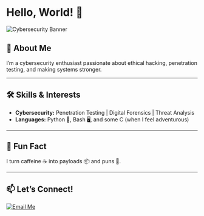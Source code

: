 # Hello, World! 👾  
![Cybersecurity Banner](https://img.shields.io/badge/Cybersecurity-Enthusiast-blue?style=for-the-badge&logo=linux&logoColor=white)

## 🌟 About Me  

I’m a cybersecurity enthusiast passionate about ethical hacking, penetration testing, and making systems stronger.  

---

## 🛠️ Skills & Interests  

- **Cybersecurity:** Penetration Testing | Digital Forensics | Threat Analysis  
- **Languages:** Python 🐍, Bash 🖥️, and some C (when I feel adventurous)  

---

## 🤖 Fun Fact  

I turn caffeine ☕ into payloads 📦 and puns 🤣.  

---

## 📫 Let’s Connect!  

[![Email Me](https://img.shields.io/badge/Email-Contact%20Me-red?style=flat-square&logo=gmail&logoColor=white)](mailto:ayouberrazi2002@gmail.com)  

<!--
**R4z1o/R4z1o** is a ✨ _special_ ✨ repository because its `README.md` (this file) appears on your GitHub profile.

Here are some ideas to get you started:

- 🔭 I’m currently working on ...
- 🌱 I’m currently learning ...
- 👯 I’m looking to collaborate on ...
- 🤔 I’m looking for help with ...
- 💬 Ask me about ...
- 📫 How to reach me: ...
- 😄 Pronouns: ...
- ⚡ Fun fact: ...
-->
